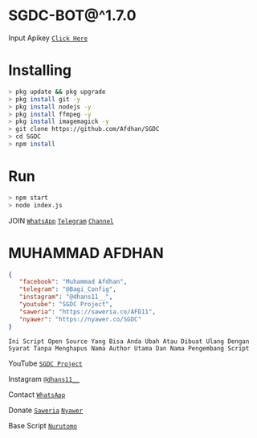 # SGDC-BOT@^1.7.0
Input Apikey [`Click Here`](https://github.com/Afdhan/SGDC/blob/main/src/kntl.json)
# Installing
```bash
> pkg update && pkg upgrade
> pkg install git -y
> pkg install nodejs -y
> pkg install ffmpeg -y
> pkg install imagemagick -y
> git clone https://github.com/Afdhan/SGDC
> cd SGDC
> npm install
```
# Run
```bash
> npm start
> node index.js
```

 JOIN
[`WhatsApp`](https://chat.whatsapp.com/C6JvFUMrWpBJ5THI0Bz3QM)
[`Telegram`](https://t.me/SGDC_TEAM)
[`Channel`](https://t.me/SobatGretong)

 # MUHAMMAD AFDHAN
 ```json 
{
    "facebook": "Muhammad Afdhan",
    "telegram": "@Bagi_Config",
    "instagram": "@dhans11__",
    "youtube": "SGDC Project",
    "saweria": "https://saweria.co/AFD11",
    "nyawer": "https://nyawer.co/SGDC"
}
```
```
Ini Script Open Source Yang Bisa Anda Ubah Atau Dibuat Ulang Dengan Syarat Tanpa Menghapus Nama Author Utama Dan Nama Pengembang Script
```
YouTube
[`SGDC Project`](https://www.youtube.com/channel/UCpx5nDQcdVpqrQBUfMLuloA)

Instagram
[`@dhans11__`](https://instagram.com/dhans11__)

Contact 
[`WhatsApp`](https://wa.me/6282252655313&send?text=Bang+saya+mau+donasi,+5k+via+dana..+boleh+minta+nomor+dananya+bang?)

Donate
[`Saweria`](https://saweria.co/AFD11)
[`Nyawer`](https://nyawer.co/SGDC)

Base Script [`Nurutomo`](https://github.com/Nurutomo/wabot-aq)

